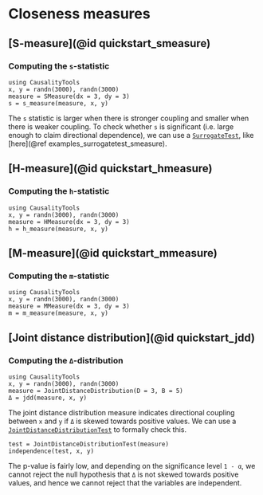 # Closeness measures

## [S-measure](@id quickstart_smeasure)

### Computing the `s`-statistic

```@example quickstart_smeasure
using CausalityTools
x, y = randn(3000), randn(3000)
measure = SMeasure(dx = 3, dy = 3)
s = s_measure(measure, x, y)
```

The `s` statistic is larger when there is stronger coupling and smaller
when there is weaker coupling. To check whether `s` is significant (i.e. large
enough to claim directional dependence), we can use a [`SurrogateTest`](@ref),
like [here](@ref examples_surrogatetest_smeasure).

## [H-measure](@id quickstart_hmeasure)

### Computing the `h`-statistic

```@example quickstart_hmeasure
using CausalityTools
x, y = randn(3000), randn(3000)
measure = HMeasure(dx = 3, dy = 3)
h = h_measure(measure, x, y)
```

## [M-measure](@id quickstart_mmeasure)

### Computing the `m`-statistic

```@example quickstart_mmeasure
using CausalityTools
x, y = randn(3000), randn(3000)
measure = MMeasure(dx = 3, dy = 3)
m = m_measure(measure, x, y)
```

## [Joint distance distribution](@id quickstart_jdd)

### Computing the `Δ`-distribution

```@example quickstart_jdd
using CausalityTools
x, y = randn(3000), randn(3000)
measure = JointDistanceDistribution(D = 3, B = 5)
Δ = jdd(measure, x, y)
```

The joint distance distribution measure indicates directional coupling between
`x` and `y` if `Δ` is skewed towards positive values. We can use a [`JointDistanceDistributionTest`](@ref) to formally check this.

```@example quickstart_jdd
test = JointDistanceDistributionTest(measure)
independence(test, x, y)
```

The p-value is fairly low, and depending on the significance level `1 - α`, we cannot
reject the null hypothesis that `Δ` is not skewed towards positive values, and hence
we cannot reject that the variables are independent.
